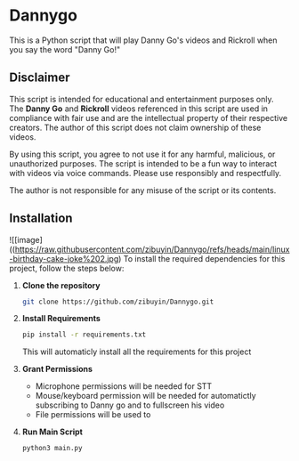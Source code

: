 # Dannygo
This is a Python script that will play Danny Go's videos and Rickroll when you say the word "Danny Go!" 
## Disclaimer

This script is intended for educational and entertainment purposes only. The **Danny Go** and **Rickroll** videos referenced in this script are used in compliance with fair use and are the intellectual property of their respective creators. The author of this script does not claim ownership of these videos.

By using this script, you agree to not use it for any harmful, malicious, or unauthorized purposes. The script is intended to be a fun way to interact with videos via voice commands. Please use responsibly and respectfully.

The author is not responsible for any misuse of the script or its contents.
## Installation
![[image]((https://raw.githubusercontent.com/zibuyin/Dannygo/refs/heads/main/linux-birthday-cake-joke%202.jpg)
To install the required dependencies for this project, follow the steps below:

1. **Clone the repository** 
   ```bash
   git clone https://github.com/zibuyin/Dannygo.git
   ```
2. **Install Requirements**
   ```bash
   pip install -r requirements.txt
   ```
   This will automaticly install all the requirements for this project
3. **Grant Permissions**
   - Microphone permissions will be needed for STT
   - Mouse/keyboard permission will be needed for automatictly subscribing to Danny go and to fullscreen his video
   - File permissions will be used to

4. **Run Main Script**
     ```bash
     python3 main.py
     ```

